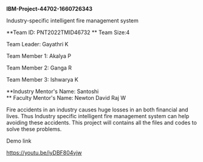 **IBM-Project-44702-1660726343**

Industry-specific intelligent fire management system

**Team ID: PNT2022TMID46732
**
Team Size:4

Team Leader: Gayathri K

Team Member 1: Akalya P

Team Member 2: Ganga R

Team Member 3: Ishwarya K

**Industry Mentor's Name: Santoshi   
**
Faculty Mentor's Name: Newton David Raj W

Fire accidents in an industry causes huge losses in an both financial and lives. Thus Industry specific intelligent fire management system can help avoiding these accidents. This project will contains all the files and codes to solve these problems.

Demo link

https://youtu.be/iyDBF804vjw
